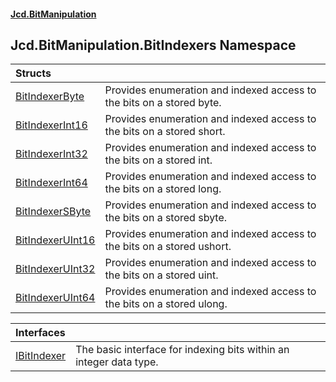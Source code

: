 ﻿#### [Jcd.BitManipulation](index.md 'index')

## Jcd.BitManipulation.BitIndexers Namespace

| Structs                                                                                                                    |                                                                         |
|:---------------------------------------------------------------------------------------------------------------------------|:------------------------------------------------------------------------|
| [BitIndexerByte](Jcd.BitManipulation.BitIndexers.BitIndexerByte.md 'Jcd.BitManipulation.BitIndexers.BitIndexerByte')       | Provides enumeration and indexed access to the bits on a stored byte.   |
| [BitIndexerInt16](Jcd.BitManipulation.BitIndexers.BitIndexerInt16.md 'Jcd.BitManipulation.BitIndexers.BitIndexerInt16')    | Provides enumeration and indexed access to the bits on a stored short.  |
| [BitIndexerInt32](Jcd.BitManipulation.BitIndexers.BitIndexerInt32.md 'Jcd.BitManipulation.BitIndexers.BitIndexerInt32')    | Provides enumeration and indexed access to the bits on a stored int.    |
| [BitIndexerInt64](Jcd.BitManipulation.BitIndexers.BitIndexerInt64.md 'Jcd.BitManipulation.BitIndexers.BitIndexerInt64')    | Provides enumeration and indexed access to the bits on a stored long.   |
| [BitIndexerSByte](Jcd.BitManipulation.BitIndexers.BitIndexerSByte.md 'Jcd.BitManipulation.BitIndexers.BitIndexerSByte')    | Provides enumeration and indexed access to the bits on a stored sbyte.  |
| [BitIndexerUInt16](Jcd.BitManipulation.BitIndexers.BitIndexerUInt16.md 'Jcd.BitManipulation.BitIndexers.BitIndexerUInt16') | Provides enumeration and indexed access to the bits on a stored ushort. |
| [BitIndexerUInt32](Jcd.BitManipulation.BitIndexers.BitIndexerUInt32.md 'Jcd.BitManipulation.BitIndexers.BitIndexerUInt32') | Provides enumeration and indexed access to the bits on a stored uint.   |
| [BitIndexerUInt64](Jcd.BitManipulation.BitIndexers.BitIndexerUInt64.md 'Jcd.BitManipulation.BitIndexers.BitIndexerUInt64') | Provides enumeration and indexed access to the bits on a stored ulong.  |

| Interfaces                                                                                                  |                                                                    |
|:------------------------------------------------------------------------------------------------------------|:-------------------------------------------------------------------|
| [IBitIndexer](Jcd.BitManipulation.BitIndexers.IBitIndexer.md 'Jcd.BitManipulation.BitIndexers.IBitIndexer') | The basic interface for indexing bits within an integer data type. |
